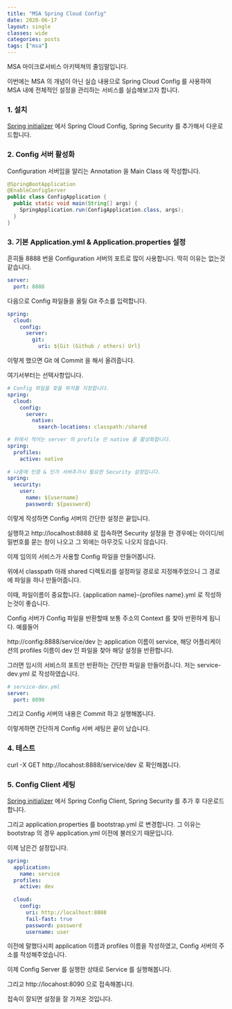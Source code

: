 ```yaml
---
title: "MSA Spring Cloud Config"
date: 2020-06-17
layout: single
classes: wide
categories: posts
tags: ["msa"]
---
```


MSA 마이크로서비스 아키텍쳐의 줄임말입니다.

이번에는 MSA 의 개념이 아닌 실습 내용으로 Spring Cloud Config 를 사용하여 MSA 내에 전체적인 설정을 관리하는 서비스를 실습해보고자 합니다.

### 1. 설치   
[Spring initializer](https://start.spring.io/) 에서 Spring Cloud Config, Spring Security 를 추가해서 다운로드합니다.

### 2. Config 서버 활성화
Configuration 서버임을 알리는 Annotation 을 Main Class 에 작성합니다.
```java
@SpringBootApplication
@EnableConfigServer
public class ConfigApplication {
  public static void main(String[] args) {
    SpringApplication.run(ConfigApplication.class, args);
  }
}
```

### 3. 기본 Application.yml & Application.properties 설정
흔히들 8888 번을 Configuration 서버의 포트로 많이 사용합니다. 딱히 이유는 없는것 같습니다.
```yml
server:
  port: 8888
```
다음으로 Config 파일들을 올릴 Git 주소를 입력합니다.
```yml
spring:
  cloud:
    config:
      server:
        git:
          uri: ${Git (Github / others) Url}
```
이렇게 했으면 Git 에 Commit 을 해서 올려줍니다.

여기서부터는 선택사항입니다. 

```yml
# Config 파일을 찾을 위치를 지정합니다.
spring:
  cloud:
    config:
      server:
        native:
          search-locations: classpath:/shared

# 위에서 적어는 server 의 profile 인 native 를 활성화합니다.
spring:
  profiles:
    active: native
		
# 나중에 인증 & 인가 서버추가시 필요한 Security 설정입니다.
spring:
  security:
    user:
      name: ${username}
      password: ${password}
```
이렇게 작성하면 Config 서버의 간단한 설정은 끝입니다.

실행하고 http://localhost:8888 로 접속하면 Security 설정을 한 경우에는 아이디/비밀번호를 묻는 창이 나오고 그 외에는 아무것도 나오지 않습니다.

이제 임의의 서비스가 사용할 Config 파일을 만들어봅니다.

위에서 classpath 아래 shared 디렉토리를 설정파일 경로로 지정해주었으니 그 경로에 파일을 하나 만들어줍니다.

이때, 파일이름이 중요합니다. {application name}-{profiles name}.yml 로 작성하는것이 좋습니다.

Config 서버가 Config 파일을 반환할때 보통 주소의 Context 를 찾아 반환하게 됩니다. 예를들어

http://config:8888/service/dev 는 application 이름이 service, 해당 어플리케이션의 profiles 이름이 dev 인 파일을 찾아 해당 설정을 반환합니다.

그러면 임시의 서비스의 포트만 반환하는 간단한 파일을 만들어줍니다. 저는 service-dev.yml 로 작성하였습니다.

```yml
# service-dev.yml
server:
  port: 8090
```

그리고 Config 서버의 내용은 Commit 하고 실행해봅니다.

이렇게하면 간단하게 Config 서버 세팅은 끝이 났습니다.

### 4. 테스트
curl -X GET http://locahost:8888/service/dev 로 확인해봅니다.

### 5. Config Client 세팅
[Spring initializer](https://start.spring.io/) 에서 Spring Config Client, Spring Security 를 추가 후 다운로드 합니다.

그리고 application.properties 를 bootstrap.yml 로 변경합니다. 그 이유는 bootstrap 의 경우 application.yml 이전에 불러오기 때문입니다.

이제 남은건 설정입니다.

```yml
spring:
  application:
    name: service
  profiles:
    active: dev
    
  cloud:
    config:
      uri: http://localhost:8888
      fail-fast: true
      password: password
      username: user
```

이전에 말했다시피 application 이름과 profiles 이름을 작성하였고, Config 서버의 주소를 작성해주었습니다. 

이제 Config Server 를 실행한 상태로 Service 를 실행해봅니다.

그리고 http://locahost:8090 으로 접속해봅니다.

접속이 잘되면 설정을 잘 가져온 것입니다.